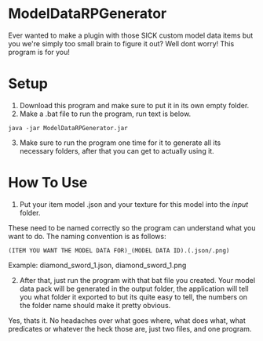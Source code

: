 # ModelDataRPGenerator
Ever wanted to make a plugin with those SICK custom model data items but you we're simply too small brain to figure it out? Well dont worry! This program is for you!

# Setup
1) Download this program and make sure to put it in its own empty folder.
2) Make a .bat file to run the program, run text is below.

```
java -jar ModelDataRPGenerator.jar
```
3) Make sure to run the program one time for it to generate all its necessary folders, after that you can get to actually using it.

# How To Use
1) Put your item model .json and your texture for this model into the *input* folder.

These need to be named correctly so the program can understand what you want to do.
The naming convention is as follows:
```
(ITEM YOU WANT THE MODEL DATA FOR)_(MODEL DATA ID).(.json/.png)
```
Example:
diamond_sword_1.json,
diamond_sword_1.png

2) After that, just run the program with that bat file you created. Your model data pack will be generated in the output folder, the application will tell you what folder it exported to
but its quite easy to tell, the numbers on the folder name should make it pretty obvious.

Yes, thats it. No headaches over what goes where, what does what, what predicates or whatever the heck those are, just two files, and one program.
